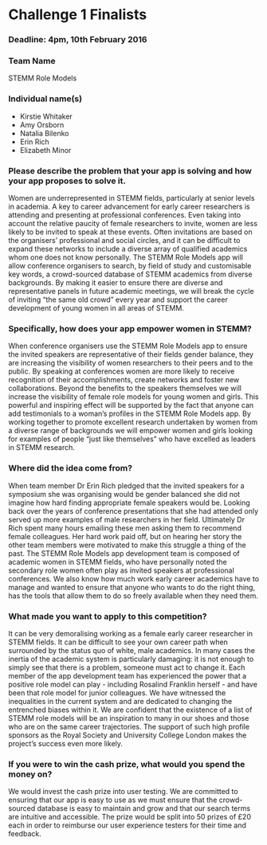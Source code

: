 # Challenge 1 Finalists

### Deadline: 4pm, 10th February 2016

### Team Name

STEMM Role Models

### Individual name(s)

* Kirstie Whitaker
* Amy Orsborn
* Natalia Bilenko
* Erin Rich
* Elizabeth Minor
 
### Please describe the problem that your app is solving and how your app proposes to solve it. 

Women are underrepresented in STEMM fields, particularly at senior levels in academia. A key to career advancement for early career researchers is attending and presenting at professional conferences. Even taking into account the relative paucity of female researchers to invite, women are less likely to be invited to speak at these events. Often invitations are based on the organisers’ professional and social circles, and it can be difficult to expand these networks to include a diverse array of qualified academics whom one does not know personally. The STEMM Role Models app will allow conference organisers to search, by field of study and customisable key words, a crowd-sourced database of STEMM academics from diverse backgrounds. By making it easier to ensure there are diverse and representative panels in future academic meetings, we will break the cycle of inviting “the same old crowd” every year and support the career development of young women in all areas of STEMM.

### Specifically, how does your app empower women in STEMM?

When conference organisers use the STEMM Role Models app to ensure the invited speakers are representative of their fields gender balance, they are increasing the visibility of women researchers to their peers and to the public. By speaking at conferences women are more likely to receive recognition of their accomplishments, create networks and foster new collaborations. Beyond the benefits to the speakers themselves we will increase the visibility of female role models for young women and girls. This powerful and inspiring effect will be supported by the fact that anyone can add testimonials to a woman’s profiles in the STEMM Role Models app. By working together to promote excellent research undertaken by women from a diverse range of backgrounds we will empower women and girls looking for examples of people “just like themselves” who have excelled as leaders in STEMM research.

### Where did the idea come from? 

When team member Dr Erin Rich pledged that the invited speakers for a symposium she was organising would be gender balanced she did not imagine how hard finding appropriate female speakers would be. Looking back over the years of conference presentations that she had attended only served up more examples of male researchers in her field. Ultimately Dr Rich spent many hours emailing these men asking them to recommend female colleagues. Her hard work paid off, but on hearing her story the other team members were motivated to make this struggle a thing of the past. The STEMM Role Models app development team is composed of academic women in STEMM fields, who have personally noted the secondary role women often play as invited speakers at professional conferences. We also know how much work early career academics have to manage and wanted to ensure that anyone who wants to do the right thing, has the tools that allow them to do so freely available when they need them.

### What made you want to apply to this competition?

It can be very demoralising working as a female early career researcher in STEMM fields. It can be difficult to see your own career path when surrounded by the status quo of white, male academics. In many cases the inertia of the academic system is particularly damaging: it is not enough to simply see that there is a problem, someone must act to change it. Each member of the app development team has experienced the power that a positive role model can play - including Rosalind Franklin herself - and have been that role model for junior colleagues. We have witnessed the inequalities in the current system and are dedicated to changing the entrenched biases within it. We are confident that the existence of a list of STEMM role models will be an inspiration to many in our shoes and those who are on the same career trajectories. The support of such high profile sponsors as the Royal Society and University College London makes the project’s success even more likely.

### If you were to win the cash prize, what would you spend the money on?

We would invest the cash prize into user testing. We are committed to ensuring that our app is easy to use as we must ensure that the crowd-sourced database is easy to maintain and grow and that our search terms are intuitive and accessible. The prize would be split into 50 prizes of £20 each in order to reimburse our user experience testers for their time and feedback.
